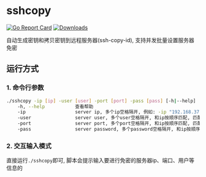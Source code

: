 # sshcopy
[![Go Report Card](https://goreportcard.com/badge/github.com/Jrohy/sshcopy)](https://goreportcard.com/report/github.com/Jrohy/sshcopy)
[![Downloads](https://img.shields.io/github/downloads/Jrohy/sshcopy/total.svg)](https://img.shields.io/github/downloads/Jrohy/sshcopy/total.svg)

自动生成密钥和拷贝密钥到远程服务器(ssh-copy-id), 支持并发批量设置服务器免密

## 运行方式
### 1. 命令行参数
```bash
./sshcopy -ip [ip] -user [user] -port [port] -pass [pass] [-h|--help]
    -h, --help           查看帮助
    -ip                  server ip, 多个ip空格隔开, 例如: -ip "192.168.37.193 192.168.37.100", 不传则脚本进入交互输入模式(等于什么参数都没传)
    -user                server user, 多个user空格隔开, 和ip按顺序匹配, 匹配数不足用最后一个, 例如: -user "user1 user2", 不传则默认所有ip user为root
    -port                server port, 多个port空格隔开, 和ip按顺序匹配, 匹配数不足用最后一个, 例如: -port "port1 port2", 不传则默认所有ip port为22
    -pass                server password, 多个password空格隔开, 和ip按顺序匹配, 匹配数不足用最后一个, 例如: -pass "pass1 pass2", 不传则脚本会提示输入服务器密码
```

### 2. 交互输入模式
直接运行`./sshcopy`即可, 脚本会提示输入要进行免密的服务器ip、端口、用户等信息的
